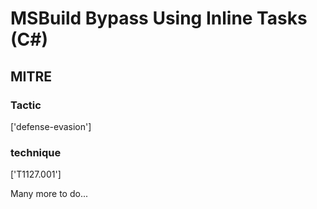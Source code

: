 # MSBuild Bypass Using Inline Tasks (C#)

## MITRE

### Tactic
['defense-evasion']

### technique
['T1127.001']

Many more to do...
